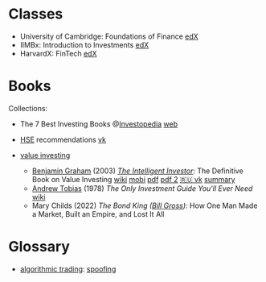 # Classes

- University of Cambridge: Foundations of Finance [edX](https://www.edx.org/learn/finance/university-of-cambridge-foundations-of-finance?index=product&queryID=6232bef3e26a31f0917e0c1d5d37eb30&position=3&results_level=first-level-results&term=investment&objectID=course-4b284afd-836e-4c53-b28e-6431a49f3d21&campaign=Foundations+of+Finance&source=edX&product_category=course&placement_url=https%3A%2F%2Fwww.edx.org%2Fsearch)
- IIMBx: Introduction to Investments [edX](https://www.edx.org/learn/investing/indian-institute-of-management-bangalore-introduction-to-investments?index=product&queryID=e30ac2a02bcc469b972eb258089d7969&position=1&results_level=first-level-results&term=investment&objectID=course-290a89bf-8f0e-4791-9b00-b181ac8dd961&campaign=Introduction+to+Investments&source=edX&product_category=course&placement_url=https%3A%2F%2Fwww.edx.org%2Fsearch)
- HarvardX: FinTech [edX](https://www.edx.org/executive-education/harvard-university-fintech?index=product&queryID=eda16279e6af737e443ceb5a6b811251&position=2&results_level=first-level-results&term=investment&objectID=course-f1e7155d-81ea-4446-96a8-a0562da1934e&campaign=FinTech&source=2u&product_category=executive-education&placement_url=https%3A%2F%2Fwww.edx.org%2Fsearch)

# Books

Collections:
- The 7 Best Investing Books @[Investopedia](https://en.wikipedia.org/wiki/Investopedia)
  [web](https://www.investopedia.com/best-investing-books-5114673)
- [HSE](https://en.wikipedia.org/wiki/Higher_School_of_Economics) recommendations [vk](https://m.vk.com/wall-66036248_10551)

- [value investing](https://en.wikipedia.org/wiki/Value_investing)
  - [Benjamin Graham](https://en.wikipedia.org/wiki/Benjamin_Graham)
    (2003) *[The Intelligent Investor](graham_ii)*: The Definitive Book on Value Investing
    [wiki](https://en.wikipedia.org/wiki/The_Intelligent_Investor)
    [mobi](https://github.com/VinodSangare/gnidart/raw/master/The%20Intelligent%20Investor%20-%20A%20Book%20of%20Practical%20Counsel%202003.mobi)
    [pdf](https://github.com/VinodSangare/gnidart/raw/master/The%20Intelligent%20Investor%20-%20A%20Book%20of%20Practical%20Counsel%202003.pdf)
    [pdf 2](https://drive.google.com/file/d/1r1o0HjsZj1M--TrJouHzLay5Ni-Rvt90/view)
    [:ru: vk](https://m.vk.com/wall-94003050_52080)
    [summary](https://www.youtube.com/watch?v=ltWCUf73vrk)
  - [Andrew Tobias](https://en.wikipedia.org/wiki/Andrew_Tobias)
    (1978) *The Only Investment Guide You'll Ever Need*
    [wiki](https://en.m.wikipedia.org/wiki/The_Only_Investment_Guide_You'll_Ever_Need)
  - Mary Childs
    (2022) *The Bond King ([Bill Gross](https://en.wikipedia.org/wiki/Bill_H._Gross))*:
    How One Man Made a Market, Built an Empire, and Lost It All

# Glossary

- [algorithmic trading](https://en.wikipedia.org/wiki/Algorithmic_trading): 
  [spoofing](https://en.wikipedia.org/wiki/Spoofing_(finance))
